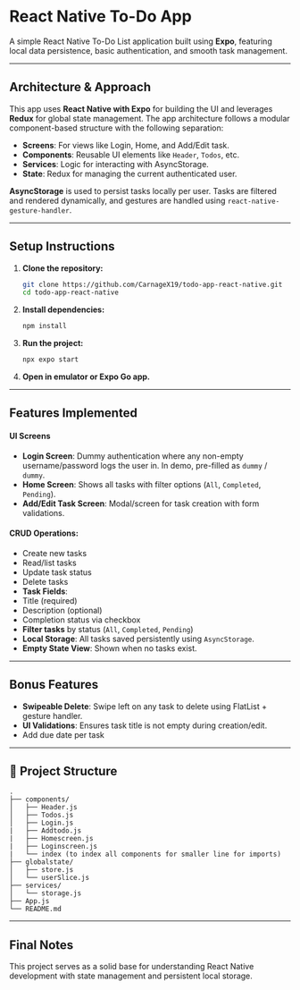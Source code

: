# React Native To-Do App

A simple React Native To-Do List application built using **Expo**, featuring local data persistence, basic authentication, and smooth task management.

---

## Architecture & Approach

This app uses **React Native with Expo** for building the UI and leverages **Redux** for global state management. The app architecture follows a modular component-based structure with the following separation:

- **Screens**: For views like Login, Home, and Add/Edit task.
- **Components**: Reusable UI elements like `Header`, `Todos`, etc.
- **Services**: Logic for interacting with AsyncStorage.
- **State**: Redux for managing the current authenticated user.

**AsyncStorage** is used to persist tasks locally per user. Tasks are filtered and rendered dynamically, and gestures are handled using `react-native-gesture-handler`.

---

## Setup Instructions

1. **Clone the repository:**
   ```bash
   git clone https://github.com/CarnageX19/todo-app-react-native.git
   cd todo-app-react-native
   ```

2. **Install dependencies:**
   ```bash
   npm install
   ```

3. **Run the project:**
   ```bash
   npx expo start
   ```

4. **Open in emulator or Expo Go app.**

---

## Features Implemented


#### UI Screens
-  **Login Screen**: Dummy authentication where any non-empty username/password logs the user in. In demo, pre-filled as `dummy` / `dummy`.
-  **Home Screen**: Shows all tasks with filter options (`All`, `Completed`, `Pending`).
-  **Add/Edit Task Screen**: Modal/screen for task creation with form validations.

#### **CRUD Operations**:
  - Create new tasks
  - Read/list tasks
  - Update task status
  - Delete tasks
-  **Task Fields**:
  - Title (required)
  - Description (optional)
  - Completion status via checkbox
-  **Filter tasks** by status (`All`, `Completed`, `Pending`)
-  **Local Storage**: All tasks saved persistently using `AsyncStorage`.
-  **Empty State View**: Shown when no tasks exist.

---

## Bonus Features

-  **Swipeable Delete**: Swipe left on any task to delete using FlatList + gesture handler.
-  **UI Validations**: Ensures task title is not empty during creation/edit.
-  Add due date per task 

---

## 📁 Project Structure

```
.
├── components/
│   ├── Header.js
│   ├── Todos.js
│   ├── Login.js
|   ├── Addtodo.js
|   ├── Homescreen.js
|   ├── Loginscreen.js
|   └── index (to index all components for smaller line for imports)
├── globalstate/
│   ├── store.js
│   └── userSlice.js
├── services/
│   └── storage.js
├── App.js
└── README.md
```

---

## Final Notes

This project serves as a solid base for understanding React Native development with state management and persistent local storage.

